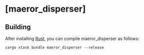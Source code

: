 # [maeror_disperser]

## Building

After installing [Rust](https://rustup.rs/), you can compile maeror_disperser as follows:

```shell
cargo xtask bundle maeror_disperser --release
```
